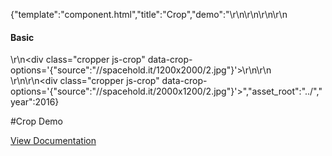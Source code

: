 {"template":"component.html","title":"Crop","demo":"<style>\r\n\t.cropper {\r\n\t\twidth:  600px;\r\n\t\theight: 600px;\r\n\r\n\t\tbackground: #eee;\r\n\t\tmargin: 0 auto;\r\n\t}\r\n\r\n\t.cropper .fs-crop-container {\r\n\t\toverflow: visible;\r\n\t}\r\n\r\n\t.cropper .fs-crop-container:after {\r\n\t\theight: 100%;\r\n\t\twidth: 100%;\r\n\r\n\t\tposition: absolute;\r\n\t\ttop: 0;\r\n\t\tleft: 0;\r\n\t\tz-index: 1;\r\n\r\n\t\tbox-shadow: 0 0 0 2px red;\r\n\t\tcontent: '';\r\n\t\tdisplay: block;\r\n\t\tpointer-events: none;\r\n\t}\r\n</style>\r\n\r\n<script>\r\n\t$(document).ready(function() {\r\n\t\t$(\".js-crop\").crop({\r\n\t\t\twidth:  300,\r\n\t\t\theight: 300\r\n\t\t});\r\n\t})\r\n</script>\r\n\r\n<h4>Basic</h4>\r\n<div class=\"cropper js-crop\" data-crop-options='{\"source\":\"//spacehold.it/1200x2000/2.jpg\"}'></div>\r\n\r\n<br>\r\n\r\n<div class=\"cropper js-crop\" data-crop-options='{\"source\":\"//spacehold.it/2000x1200/2.jpg\"}'></div>","asset_root":"../","year":2016}

 #Crop Demo
<p class="back_link"><a href="https://formstone.it/components/crop">View Documentation</a></p>